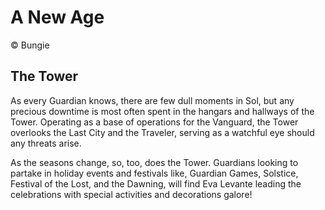 # A New Age

© Bungie

## The Tower

As every Guardian knows, there are few dull moments in Sol, but any precious downtime is most often spent in the hangars and hallways of the Tower. Operating as a base of operations for the Vanguard, the Tower overlooks the Last City and the Traveler, serving as a watchful eye should any threats arise. 

As the seasons change, so, too, does the Tower. Guardians looking to partake in holiday events and festivals like, Guardian Games, Solstice, Festival of the Lost, and the Dawning, will find Eva Levante leading the celebrations with special activities and decorations galore!

